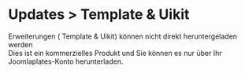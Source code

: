 # Updates > Template & Uikit
Erweiterungen ( Template & Uikit) können nicht direkt heruntergeladen werden</b><br/>Dies ist ein kommerzielles Produkt und Sie können es nur über Ihr Joomlaplates-Konto herunterladen.
